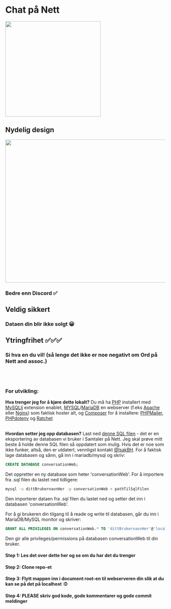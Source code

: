 
# Chat på Nett
<img src="https://github.com/user-attachments/assets/ce1fb91e-5326-441f-ad19-29a8d6192546" width="300" height="300">

## Nydelig design

<img src="https://github.com/user-attachments/assets/527c6362-8ad5-40d2-9b1b-11c3fd0b15a2" width="800" height="450">

### Bedre enn Discord ✅

## Veldig sikkert
### Dataen din blir ikke solgt 😀
<!--(her skal det være et bilde av et eller annet... sikkert noe som det i Ord på Nett readme-en, for eksempel den låsen)-->

## Ytringfrihet ✅✅✅
### Si hva en du vil! (så lenge det ikke er noe negativt om Ord på Nett and assoc.)
<!--(her skal det være et bilde av en mann som snakker eller noe, idk)-->

<br> <br>

### For utvikling:
**Hva trenger jeg for å kjøre dette lokalt?**
Du må ha [PHP](https://www.php.net) installert med [MySQLIi](https://www.php.net/manual/en/mysqli.installation.php) extension enablet, [MYSQL](https://www.mysql.com/)/[MariaDB](https://mariadb.org/) en webserver (f.eks [Apache](https://httpd.apache.org/) eller [Nginx](https://nginx.org)) som faktisk hoster alt, og [Composer](https://getcomposer.org) for å installere: [PHPMailer](https://github.com/PHPMailer/PHPMailer), [PHPdotenv](https://github.com/vlucas/phpdotenv) og [Ratchet](https://github.com/ratchetphp/Ratchet)
<br> <br>

**Hvordan setter jeg opp databasen?** Last ned [denne SQL filen](https://github.com/IsakBH/isakbh/blob/main/assets/samtalerpanettutvikling.sql) - det er en eksportering av databasen vi bruker i Samtaler på Nett. Jeg skal prøve mitt beste å holde denne SQL filen så oppdatert som mulig. Hvis det er noe som ikke funker, altså, den er utdatert, vennligst kontakt [@IsakBH](https://www.github.com/IsakBH). For å faktisk lage databasen og sånn, gå inn i mariadb/mysql og skriv:
```sql
CREATE DATABASE conversationWeb;
```
Det oppretter en ny database som heter 'conversationWeb'.
For å importere fra .sql filen du lastet ned tidligere:
```bash
mysql -u dittBrukernavnHer -p conversationWeb < pathTilSqlFilen
```
Den importerer dataen fra .sql filen du lastet ned og setter det inn i databasen 'conversationWeb'.

For å gi brukeren din tilgang til å reade og write til databasen, går du inn i MariaDB/MySQL monitor og skriver:
```sql
GRANT ALL PRIVILEGES ON conversationWeb.* TO 'dittBrukernavnHer'@'localhost';
```
Den gir alle privileges/permissions på databasen conversationWeb til din bruker.
<br>

#### Step 1: Les det over dette her og se om du har det du trenger
#### Step 2: Clone repo-et
#### Step 3: Flytt mappen inn i document root-en til webserveren din slik at du kan se på det på localhost :D
#### Step 4: PLEASE skriv god kode, gode kommentarer og gode commit meldinger
